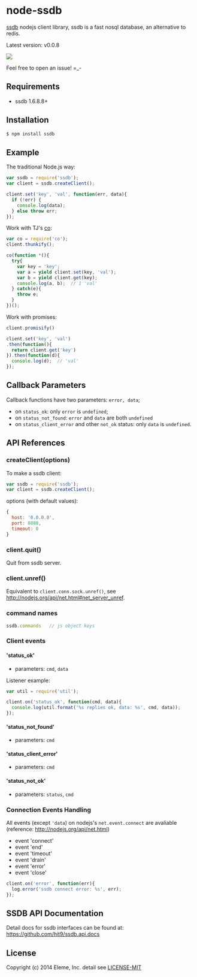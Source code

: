 node-ssdb
=========

[ssdb](https://github.com/ideawu/ssdb) nodejs client library,
ssdb is a fast nosql database, an alternative to redis.

Latest version: v0.0.8

![](https://api.travis-ci.org/eleme/node-ssdb.svg)

Feel free to open an issue! =_-

Requirements
-------------

- ssdb 1.6.8.8+

Installation
-------------

```bash
$ npm install ssdb
```

Example
--------

The traditional Node.js way:

```js
var ssdb = require('ssdb');
var client = ssdb.createClient();

client.set('key', 'val', function(err, data){
  if (!err) {
    console.log(data);
  } else throw err;
});
```

Work with TJ's [co](https://github.com/visionmedia/co):

```js
var co = require('co');
client.thunkify();

co(function *(){
  try{
    var key = 'key';
    var a = yield client.set(key, 'val');
    var b = yield client.get(key);
    console.log(a, b);  // 1 'val'
  } catch(e){
    throw e;
  }
})();
```

Work with promises:

```js
client.promisify()

client.set('key', 'val')
.then(function(){
  return client.get('key')
}).then(function(d){
  console.log(d);  // 'val'
});
```

Callback Parameters
-------------------

Callback functions have two parameters: `error, data`;

- on `status_ok`:  only `error` is `undefined`;
- on `status_not_found`: `error` and `data` are both `undefined`
- on `status_client_error` and other `not_ok` status: only `data` is `undefined`.

API References
--------------

### createClient(options)

To make a ssdb client:

```js
var ssdb = require('ssdb');
var client = ssdb.createClient();
```

options (with default values):

```js
{
  host: '0.0.0.0',
  port: 8888,
  timeout: 0
}
```

### client.quit()

Quit from ssdb server.

### client.unref()

Equivalent to `client.conn.sock.unref()`, see http://nodejs.org/api/net.html#net_server_unref.

### command names

```js
ssdb.commands   // js object keys
```

### Client events

#### 'status_ok'

- parameters: `cmd`, `data`

Listener example:
```js
var util = require('util');

client.on('status_ok', function(cmd, data){
  console.log(util.format('%s replies ok, data: %s', cmd, data));
});
```

#### 'status_not_found'

- parameters: `cmd`

#### 'status_client_error'

- parameters: `cmd`

#### 'status_not_ok'

- parameters: `status`, `cmd`

### Connection Events Handling

All events (except `'data`) on nodejs's `net.event.connect` are avaliable (reference: http://nodejs.org/api/net.html)

- event 'connect'
- event 'end'
- event 'timeout'
- event 'drain'
- event 'error'
- event 'close'

```js
client.on('error', function(err){
  log.error('ssdb connect error: %s', err);
});
```

SSDB API Documentation
----------------------

Detail docs for ssdb interfaces can be found at: https://github.com/hit9/ssdb.api.docs

License
-------

Copyright (c) 2014 Eleme, Inc. detail see [LICENSE-MIT](./LICENSE-MIT)
